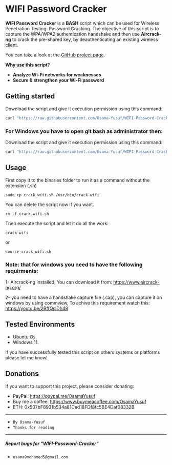 # WIFI Password Cracker

**WIFI Password Cracker** is a **BASH** script which can be used for Wireless Penetration Testing: Password Cracking.
The objective of this script is to capture the WPA/WPA2 authentication handshake and then use **Aircrack-ng** to crack the pre-shared key, by deauthenticating an existing wireless client. 

You can take a look at the [GitHub project page](https://github.com/Osama-Yusuf/WIFI-Password-Cracker).

**Why use this script?**

* **Analyze Wi-Fi networks for weaknesses**
* **Secure & strengthen your Wi-Fi password**

## Getting started

Download the script and give it execution permission using this command:

```bash
curl "https://raw.githubusercontent.com/Osama-Yusuf/WIFI-Password-Cracker/main/crack_wifi.sh" -o crack_wifi.sh && chmod +x crack_wifi.sh
```

### For Windows you have to open git bash as administrator then:

Download the script and give it execution permission using this command:

```bash
curl "https://raw.githubusercontent.com/Osama-Yusuf/WIFI-Password-Cracker/main/win-crack_wifi.sh" -o win-crack_wifi.sh && chmod +x win-crack_wifi.sh
```

## Usage

First copy it to the binaries folder to run it as a command without the extension (.sh)

```
sudo cp crack_wifi.sh /usr/bin/crack-wifi
```

You can delete the script now if you want.

```
rm -f crack_wifi.sh
```

Then execute the script and let it do all the work:

```
crack-wifi
```

or

```
source crack_wifi.sh
```

### Note: that for windows you need to have the following requirments:

1- Aircrack-ng installed, You can download it from: https://www.aircrack-ng.org/

2- you need to have a handshake capture file (.cap), you can capture it on windows by using commview, To achive this requirement watch this: https://youtu.be/2BffQsIDh48

## Tested Environments

* Ubuntu Os.
* Windows 11.

If you have successfully tested this script on others systems or platforms please let me know!

## Donations

 If you want to support this project, please consider donating:
 * PayPal: https://paypal.me/OsamaYusuf
 * Buy me a coffee: https://www.buymeacoffee.com/OsamaYusuf
 * ETH: 0x507bF8931b534a81Ced18FDf8fc5BE4Daf08332B

---

* `By Osama-Yusuf`
* `Thanks for reading`

-------
##### Report bugs for "WIFI-Password-Cracker"
* `osama9mohamed5@gmail.com`
